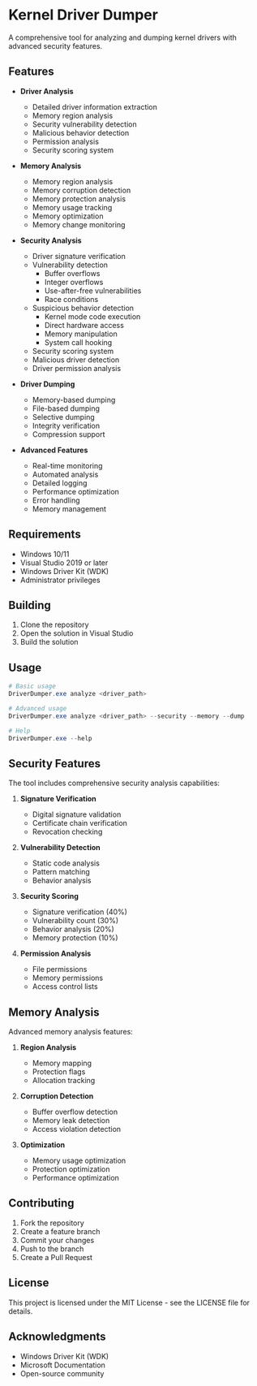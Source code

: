 # Kernel Driver Dumper

A comprehensive tool for analyzing and dumping kernel drivers with advanced security features.

## Features

- **Driver Analysis**
  - Detailed driver information extraction
  - Memory region analysis
  - Security vulnerability detection
  - Malicious behavior detection
  - Permission analysis
  - Security scoring system

- **Memory Analysis**
  - Memory region analysis
  - Memory corruption detection
  - Memory protection analysis
  - Memory usage tracking
  - Memory optimization
  - Memory change monitoring

- **Security Analysis**
  - Driver signature verification
  - Vulnerability detection
    - Buffer overflows
    - Integer overflows
    - Use-after-free vulnerabilities
    - Race conditions
  - Suspicious behavior detection
    - Kernel mode code execution
    - Direct hardware access
    - Memory manipulation
    - System call hooking
  - Security scoring system
  - Malicious driver detection
  - Driver permission analysis

- **Driver Dumping**
  - Memory-based dumping
  - File-based dumping
  - Selective dumping
  - Integrity verification
  - Compression support

- **Advanced Features**
  - Real-time monitoring
  - Automated analysis
  - Detailed logging
  - Performance optimization
  - Error handling
  - Memory management

## Requirements

- Windows 10/11
- Visual Studio 2019 or later
- Windows Driver Kit (WDK)
- Administrator privileges

## Building

1. Clone the repository
2. Open the solution in Visual Studio
3. Build the solution

## Usage

```powershell
# Basic usage
DriverDumper.exe analyze <driver_path>

# Advanced usage
DriverDumper.exe analyze <driver_path> --security --memory --dump

# Help
DriverDumper.exe --help
```

## Security Features

The tool includes comprehensive security analysis capabilities:

1. **Signature Verification**
   - Digital signature validation
   - Certificate chain verification
   - Revocation checking

2. **Vulnerability Detection**
   - Static code analysis
   - Pattern matching
   - Behavior analysis

3. **Security Scoring**
   - Signature verification (40%)
   - Vulnerability count (30%)
   - Behavior analysis (20%)
   - Memory protection (10%)

4. **Permission Analysis**
   - File permissions
   - Memory permissions
   - Access control lists

## Memory Analysis

Advanced memory analysis features:

1. **Region Analysis**
   - Memory mapping
   - Protection flags
   - Allocation tracking

2. **Corruption Detection**
   - Buffer overflow detection
   - Memory leak detection
   - Access violation detection

3. **Optimization**
   - Memory usage optimization
   - Protection optimization
   - Performance optimization

## Contributing

1. Fork the repository
2. Create a feature branch
3. Commit your changes
4. Push to the branch
5. Create a Pull Request

## License

This project is licensed under the MIT License - see the LICENSE file for details.

## Acknowledgments

- Windows Driver Kit (WDK)
- Microsoft Documentation
- Open-source community
